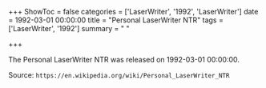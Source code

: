 +++
ShowToc = false
categories = ['LaserWriter', '1992', 'LaserWriter']
date = 1992-03-01 00:00:00
title = "Personal LaserWriter NTR"
tags = ['LaserWriter', '1992']
summary = " "

+++

The Personal LaserWriter NTR was released on 1992-03-01 00:00:00.

Source: `https://en.wikipedia.org/wiki/Personal_LaserWriter_NTR`


